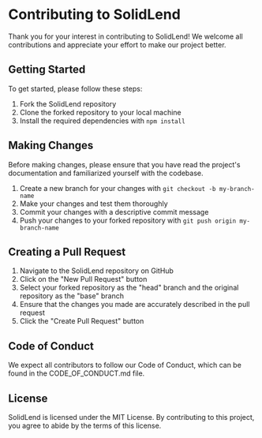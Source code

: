 # Contributing to SolidLend

Thank you for your interest in contributing to SolidLend! We welcome all contributions and appreciate your effort to make our project better.

## Getting Started

To get started, please follow these steps:

1. Fork the SolidLend repository
2. Clone the forked repository to your local machine
3. Install the required dependencies with `npm install`

## Making Changes

Before making changes, please ensure that you have read the project's documentation and familiarized yourself with the codebase.

1. Create a new branch for your changes with `git checkout -b my-branch-name`
2. Make your changes and test them thoroughly
3. Commit your changes with a descriptive commit message
4. Push your changes to your forked repository with `git push origin my-branch-name`

## Creating a Pull Request

1. Navigate to the SolidLend repository on GitHub
2. Click on the "New Pull Request" button
3. Select your forked repository as the "head" branch and the original repository as the "base" branch
4. Ensure that the changes you made are accurately described in the pull request
5. Click the "Create Pull Request" button

## Code of Conduct

We expect all contributors to follow our Code of Conduct, which can be found in the CODE_OF_CONDUCT.md file.

## License

SolidLend is licensed under the MIT License. By contributing to this project, you agree to abide by the terms of this license.
